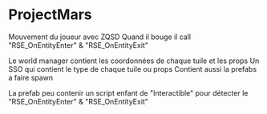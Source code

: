 # ProjectMars
 
Mouvement du joueur avec ZQSD
Quand il bouge il call "RSE_OnEntityEnter" & "RSE_OnEntityExit"

Le world manager contient les coordonnées de chaque tuile et les props
Un SSO qui contient le type de chaque tuile ou props
Contient aussi la prefabs a faire spawn

La prefab peu contenir un script enfant de "Interactible" pour détecter le "RSE_OnEntityEnter" & "RSE_OnEntityExit"